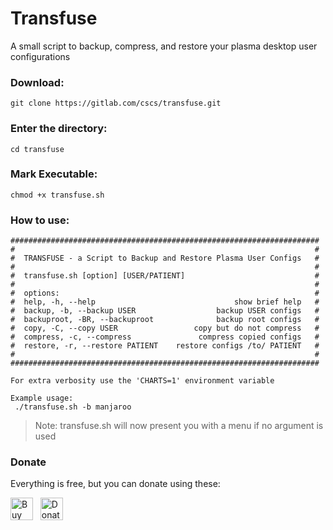 # Transfuse

A small script to backup, compress, and restore your plasma desktop user configurations

### Download:

```shell
git clone https://gitlab.com/cscs/transfuse.git
```
### Enter the directory:

```shell
cd transfuse
```

### Mark Executable:

```shell
chmod +x transfuse.sh
```

### How to use:

```shell
#####################################################################
#                                                                   #
#  TRANSFUSE - a Script to Backup and Restore Plasma User Configs   #
#                                                                   #
#  transfuse.sh [option] [USER/PATIENT]                             #
#                                                                   #
#  options:                                                         #
#  help, -h, --help                               show brief help   #
#  backup, -b, --backup USER                  backup USER configs   #
#  backuproot, -BR, --backuproot              backup root configs   #
#  copy, -C, --copy USER                 copy but do not compress   #
#  compress, -c, --compress               compress copied configs   #
#  restore, -r, --restore PATIENT    restore configs /to/ PATIENT   #
#                                                                   #
#####################################################################

For extra verbosity use the 'CHARTS=1' environment variable

Example usage:
 ./transfuse.sh -b manjaroo
```

> Note: transfuse.sh will now present you with a menu if no argument is used

### Donate  

Everything is free, but you can donate using these:  

<a href='https://ko-fi.com/X8X0VXZU' target='_blank'><img height='36' style='border:0px;height:36px;' src='https://az743702.vo.msecnd.net/cdn/kofi4.png?v=2' border='0' alt='Buy Me a Coffee at ko-fi.com' /></a> &nbsp; <a href='https://www.paypal.com/cgi-bin/webscr?cmd=_s-xclick&hosted_button_id=M2AWM9FUFTD52'><img height='36' style='border:0px;height:36px;' src='https://gitlab.com/cscs/resources/raw/master/paypalkofi.png' border='0' alt='Donate with Paypal' />  
